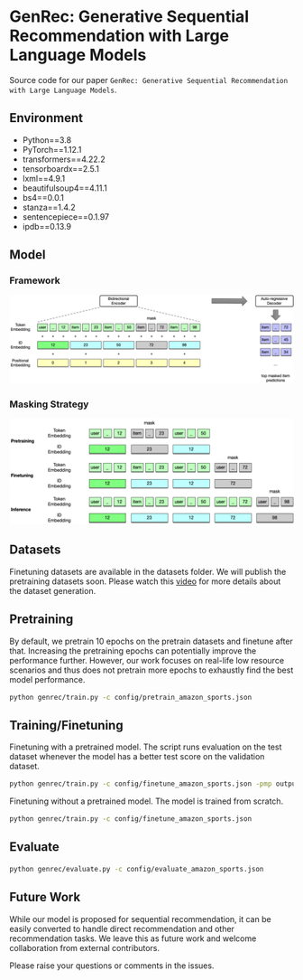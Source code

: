 # GenRec: Generative Sequential Recommendation with Large Language Models

Source code for our paper `GenRec: Generative Sequential Recommendation with Large Language Models`.

## Environment
- Python==3.8
- PyTorch==1.12.1
- transformers==4.22.2
- tensorboardx==2.5.1
- lxml==4.9.1
- beautifulsoup4==4.11.1
- bs4==0.0.1
- stanza==1.4.2
- sentencepiece==0.1.97
- ipdb==0.13.9

## Model

### Framework
![framework](./images/GenRec-Framework.png)

### Masking Strategy
![mask](./images/GenRec-Mask.png)

## Datasets
Finetuning datasets are available in the datasets folder. We will publish the pretraining datasets soon.
Please watch this [video](https://www.youtube.com/watch?v=T6vc36xiD2k&t=4s) for more details about the dataset generation.

## Pretraining

By default, we pretrain 10 epochs on the pretrain datasets and finetune after that. Increasing the pretraining epochs can potentially improve the performance further. 
However, our work focuses on real-life low resource scenarios and thus does not pretrain more epochs to exhaustly find the best model performance.  
```Bash
python genrec/train.py -c config/pretrain_amazon_sports.json
```

## Training/Finetuning

Finetuning with a pretrained model. The script runs evaluation on the test dataset whenever the model has a better test score on the validation dataset.
```Bash
python genrec/train.py -c config/finetune_amazon_sports.json -pmp output/20240828_204904/epoch_10.mdl
```

Finetuning without a pretrained model. The model is trained from scratch.
```Bash
python genrec/train.py -c config/finetune_amazon_sports.json
```

## Evaluate

```Bash
python genrec/evaluate.py -c config/evaluate_amazon_sports.json
```


## Future Work
While our model is proposed for sequential recommendation, it can be easily converted to handle direct recommendation and other recommendation tasks. We leave this as future work and welcome collaboration from external contributors.

Please raise your questions or comments in the issues.
